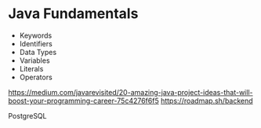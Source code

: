 # Java Fundamentals

- Keywords  
- Identifiers   
- Data Types     
- Variables    
- Literals    
- Operators  
  
 
https://medium.com/javarevisited/20-amazing-java-project-ideas-that-will-boost-your-programming-career-75c4276f6f5
https://roadmap.sh/backend

PostgreSQL 
  
        
   
      
     
  
